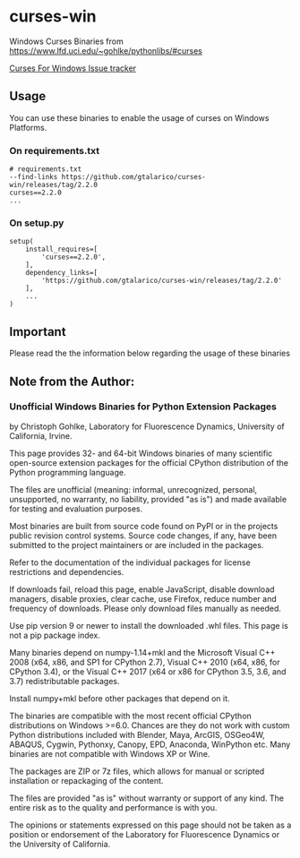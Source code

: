# curses-win

Windows Curses Binaries from https://www.lfd.uci.edu/~gohlke/pythonlibs/#curses

[Curses For Windows Issue tracker](https://bugs.python.org/issue2889)

## Usage

You can use these binaries to enable the usage of curses on Windows Platforms.

### On requirements.txt

```
# requirements.txt
--find-links https://github.com/gtalarico/curses-win/releases/tag/2.2.0
curses==2.2.0
... 

```

### On setup.py

```
setup(
    install_requires=[
        'curses==2.2.0',
    ],
    dependency_links=[
        'https://github.com/gtalarico/curses-win/releases/tag/2.2.0'
    ],
    ...
)
```




## Important

Please read the the information below regarding the usage of these binaries

## Note from the Author:

### Unofficial Windows Binaries for Python Extension Packages

by Christoph Gohlke, Laboratory for Fluorescence Dynamics, University of California, Irvine.

This page provides 32- and 64-bit Windows binaries of many scientific open-source extension packages for the official CPython distribution of the Python programming language.

The files are unofficial (meaning: informal, unrecognized, personal, unsupported, no warranty, no liability, provided "as is") and made available for testing and evaluation purposes.

Most binaries are built from source code found on PyPI or in the projects public revision control systems. Source code changes, if any, have been submitted to the project maintainers or are included in the packages.

Refer to the documentation of the individual packages for license restrictions and dependencies.

If downloads fail, reload this page, enable JavaScript, disable download managers, disable proxies, clear cache, use Firefox, reduce number and frequency of downloads. Please only download files manually as needed.

Use pip version 9 or newer to install the downloaded .whl files. This page is not a pip package index.

Many binaries depend on numpy-1.14+mkl and the Microsoft Visual C++ 2008 (x64, x86, and SP1 for CPython 2.7), Visual C++ 2010 (x64, x86, for CPython 3.4), or the Visual C++ 2017 (x64 or x86 for CPython 3.5, 3.6, and 3.7) redistributable packages.

Install numpy+mkl before other packages that depend on it.

The binaries are compatible with the most recent official CPython distributions on Windows >=6.0. Chances are they do not work with custom Python distributions included with Blender, Maya, ArcGIS, OSGeo4W, ABAQUS, Cygwin, Pythonxy, Canopy, EPD, Anaconda, WinPython etc. Many binaries are not compatible with Windows XP or Wine.

The packages are ZIP or 7z files, which allows for manual or scripted installation or repackaging of the content.

The files are provided "as is" without warranty or support of any kind. The entire risk as to the quality and performance is with you.

The opinions or statements expressed on this page should not be taken as a position or endorsement of the Laboratory for Fluorescence Dynamics or the University of California.
